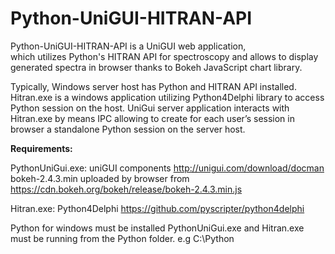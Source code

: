 # Python-UniGUI-HITRAN-API

Python-UniGUI-HITRAN-API is a UniGUI web application,  
which utilizes Python's HITRAN API for spectroscopy and allows to display  
generated spectra in browser thanks to Bokeh JavaScript chart library. 

Typically, Windows server host has Python and HITRAN API installed.  
Hitran.exe is a windows application utilizing Python4Delphi library to access Python session on the host. 
UniGui server application interacts with Hitran.exe by means IPC allowing to create for each 
user’s session in browser a standalone Python session on the server host. 


<b>Requirements:</b>

PythonUniGui.exe:
uniGUI components  http://unigui.com/download/docman
bokeh-2.4.3.min    uploaded by browser from https://cdn.bokeh.org/bokeh/release/bokeh-2.4.3.min.js 

Hitran.exe:
Python4Delphi      https://github.com/pyscripter/python4delphi

Python for windows must be installed
PythonUniGui.exe and Hitran.exe must be running from the Python folder. e.g C:\Python
